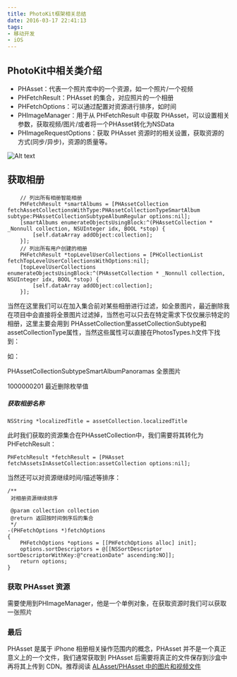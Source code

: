 ```yaml
---
title: PhotoKit框架相关总结
date: 2016-03-17 22:41:13
tags:
- 移动开发
- iOS
---
```


## PhotoKit中相关类介绍

* PHAsset：代表一个照片库中的一个资源，如一个照片/一个视频
* PHFetchResult：PHAsset 的集合，对应照片的一个相册
* PHFetchOptions：可以通过配置对资源进行排序，如时间
* PHImageManager：用于从 PHFetchResult 中获取 PHAsset，可以设置相关参数，获取视频/图片/或者将一个PHAsset转化为NSData
* PHImageRequestOptions：获取 PHAsset 资源时的相关设置，获取资源的方式(同步/异步)，资源的质量等。

![Alt text](/assets/blogImg/PhotoKit_1.png)

<!-- more -->

## 获取相册

``` objc
	// 列出所有相册智能相册
    PHFetchResult *smartAlbums = [PHAssetCollection fetchAssetCollectionsWithType:PHAssetCollectionTypeSmartAlbum subtype:PHAssetCollectionSubtypeAlbumRegular options:nil];
    [smartAlbums enumerateObjectsUsingBlock:^(PHAssetCollection * _Nonnull collection, NSUInteger idx, BOOL *stop) {
        [self.dataArray addObject:collection];
    }];
    // 列出所有用户创建的相册
    PHFetchResult *topLevelUserCollections = [PHCollectionList fetchTopLevelUserCollectionsWithOptions:nil];
    [topLevelUserCollections enumerateObjectsUsingBlock:^(PHAssetCollection * _Nonnull collection, NSUInteger idx, BOOL *stop) {
        [self.dataArray addObject:collection];
    }];
``` 
当然在这里我们可以在加入集合前对某些相册进行过滤，如全景图片，最近删除我在项目中会直接将全景图片过滤掉，当然也可以只去在特定需求下仅仅展示特定的相册，这里主要会用到 PHAssetCollection里assetCollectionSubtype和assetCollectionType属性，当然这些属性可以直接在PhotosTypes.h文件下找到：

如：

PHAssetCollectionSubtypeSmartAlbumPanoramas 全景图片

1000000201  最近删除枚举值

##### 获取相册名称

``` objc
NSString *localizedTitle = assetCollection.localizedTitle
``` 
此时我们获取的资源集合在PHAssetCollection中，我们需要将其转化为PHFetchResult：

``` objc
PHFetchResult *fetchResult = [PHAsset fetchAssetsInAssetCollection:assetCollection options:nil];
``` 
当然还可以对资源继续时间/描述等排序：

``` objc
/**
 对相册资源继续排序

 @param collection collection
 @return 返回按时间倒序后的集合
 */
-(PHFetchOptions *)fetchOptions
{
    PHFetchOptions *options = [[PHFetchOptions alloc] init];
    options.sortDescriptors = @[[NSSortDescriptor sortDescriptorWithKey:@"creationDate" ascending:NO]];
    return options;
}
``` 

### 获取 PHAsset 资源
需要使用到PHImageManager，他是一个单例对象，在获取资源时我们可以获取一张照片







### 最后
PHAsset 是属于 iPhone 相册相关操作范围内的概念，PHAsset 并不是一个真正意义上的一个文件，我们通常获取到 PHAsset 后需要将真正的文件保存到沙盒中再将其上传到 CDN。推荐阅读
[ALAsset/PHAsset 中的图片和视频文件](http://io.upyun.com/2016/03/23/the-real-files-in-alasset-and-phasset/)









	
